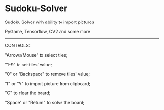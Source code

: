 # Sudoku-Solver
Sudoku Solver with ability to import pictures

PyGame, Tensorflow, CV2 and some more

---

CONTROLS:

"Arrows/Mouse" to select tiles;

"1-9" to set tiles' value;

"0" or "Backspace" to remove tiles' value;

"I" or "V" to import picture from clipboard;

"C" to clear the board;

"Space" or "Return" to solve the board;
